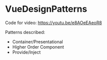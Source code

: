 # VueDesignPatterns

Code for video: https://youtu.be/e8AOeEAeoR8

Patterns described:
* Container/Presentational
* Higher Order Component
* Provide/Inject

